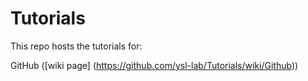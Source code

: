 # Tutorials

This repo hosts the tutorials for:

GitHub ([wiki page] (https://github.com/ysl-lab/Tutorials/wiki/Github))

